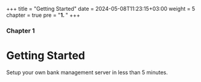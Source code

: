 +++
title = "Getting Started"
date = 2024-05-08T11:23:15+03:00
weight = 5
chapter = true
pre = "<b>1. </b>"
+++

### Chapter 1
# Getting Started
Setup your own bank management server in less than 5 minutes.
